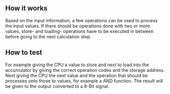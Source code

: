 <!---

This file is used to generate your project datasheet. Please fill in the information below and delete any unused
sections.

You can also include images in this folder and reference them in the markdown. Each image must be less than
512 kb in size, and the combined size of all images must be less than 1 MB.
-->

## How it works

Based on the input information, a few operations can be used to process the input values. If there should be operations done with two or more values, store- and loading- operations have to be executed in between before going to the next calculation step.

## How to test

For example giving the CPU a value to store and next to load into the accumulator by giving the correct operation codes and the storage address.
Next giving the CPU the next value and the operation that should be processes onto those to values, for example a AND function. The result will be given to the output converted to a 8-Bit signal.

